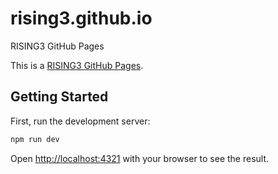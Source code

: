 # rising3.github.io

RISING3 GitHub Pages

This is a [RISING3 GitHub Pages](https://rising3.github.io/).

## Getting Started

First, run the development server:

```bash
npm run dev
```
Open [http://localhost:4321](http://localhost:4321) with your browser to see the result.